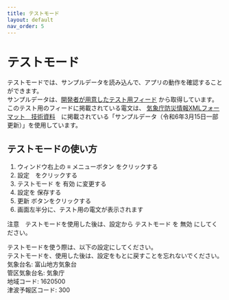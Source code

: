 ```yaml
---
title: テストモード
layout: default
nav_order: 5
---
```

# テストモード
テストモードでは、サンプルデータを読み込んで、アプリの動作を確認することができます。  
サンプルデータは、[開発者が用意したテスト用フィード](https://mican3.github.io/jmaxml_test/) から取得しています。
このテスト用のフィードに掲載されている電文は、 [気象庁防災情報XMLフォーマット　技術資料](https://xml.kishou.go.jp/tec_material.html)　に掲載されている「サンプルデータ（令和6年3月15日一部更新）」を使用しています。

## テストモードの使い方
1. ウィンドウ右上の ≡ メニューボタン をクリックする
2. 設定　をクリックする
3. テストモード を 有効 に変更する
4. 設定を 保存する
5. 更新 ボタンをクリックする
6. 画面左半分に、テスト用の電文が表示されます

注意　テストモードを使用した後は、設定から テストモード を 無効 にしてください。  

テストモードを使う際は、以下の設定にしてください。  
テストモードを、使用した後は、設定をもとに戻すことを忘れないでください。  
気象台名: 富山地方気象台  
管区気象台名: 気象庁  
地域コード: 1620500  
津波予報区コード: 300  
